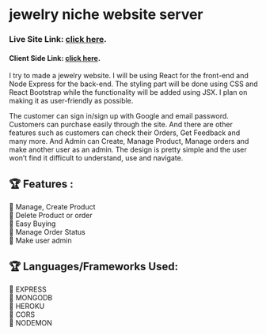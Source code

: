 # jewelry niche website server

### Live Site Link: [click here](https://jewelry-f9736.web.app/).

#### Client Side Link: [click here](https://github.com/softtscoder/pandora).

I try to made a jewelry website. I will be using React for the front-end and Node Express for the back-end. The styling part will be done using CSS and React Bootstrap while the functionality will be added using JSX. I plan on making it as user-friendly as possible.

The customer can sign in/sign up with Google and email password. Customers can purchase easily through the site. And there are other features such as customers can check their Orders, Get Feedback and many more. And Admin can Create, Manage Product, Manage orders and make another user as an admin. The design is pretty simple and the user won’t find it difficult to understand, use and navigate.

## 🏆 Features :

📘 Manage, Create Product <br/>
📘 Delete Product or order <br/>
📘 Easy Buying <br/>
📘 Manage Order Status <br/>
📘 Make user admin <br/>

## 🏆 Languages/Frameworks Used:

🍧 EXPRESS <br/>
🍧 MONGODB <br/>
🍧 HEROKU <br/>
🍧 CORS <br/>
🍧 NODEMON <br/>
